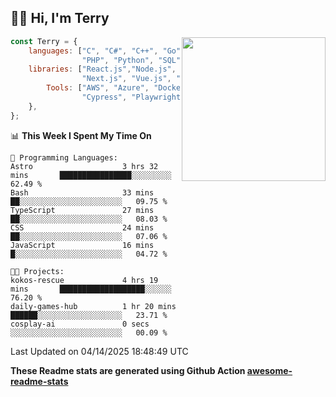 <h2>👋🏻 Hi, I'm Terry</h2>

<img align='right' src="https://media.giphy.com/media/fkZukR450RQ1qnGaq9/giphy.gif" width="230">

```javascript
const Terry = {
    languages: ["C", "C#", "C++", "Go", "Java", "Javascript",
                "PHP", "Python", "SQL", "Typescript"],
    libraries: ["React.js","Node.js", ".Net", "Express.js",
                "Next.js", "Vue.js", "Astro.js", "CUDA"],
        Tools: ["AWS", "Azure", "Docker🐳", "Git", "Figma",
                "Cypress", "Playwright", "Postman", "Jira"],
    },
};
```
<!--START_SECTION:waka-->
📊 **This Week I Spent My Time On** 

```text
💬 Programming Languages: 
Astro                    3 hrs 32 mins       ████████████████░░░░░░░░░   62.49 % 
Bash                     33 mins             ██░░░░░░░░░░░░░░░░░░░░░░░   09.75 % 
TypeScript               27 mins             ██░░░░░░░░░░░░░░░░░░░░░░░   08.03 % 
CSS                      24 mins             ██░░░░░░░░░░░░░░░░░░░░░░░   07.06 % 
JavaScript               16 mins             █░░░░░░░░░░░░░░░░░░░░░░░░   04.72 % 

🐱‍💻 Projects: 
kokos-rescue             4 hrs 19 mins       ███████████████████░░░░░░   76.20 % 
daily-games-hub          1 hr 20 mins        ██████░░░░░░░░░░░░░░░░░░░   23.71 % 
cosplay-ai               0 secs              ░░░░░░░░░░░░░░░░░░░░░░░░░   00.09 % 
```


 Last Updated on 04/14/2025 18:48:49 UTC
<!--END_SECTION:waka-->

**These Readme stats are generated using Github Action [awesome-readme-stats](https://github.com/anmol098/waka-readme-stats)**
